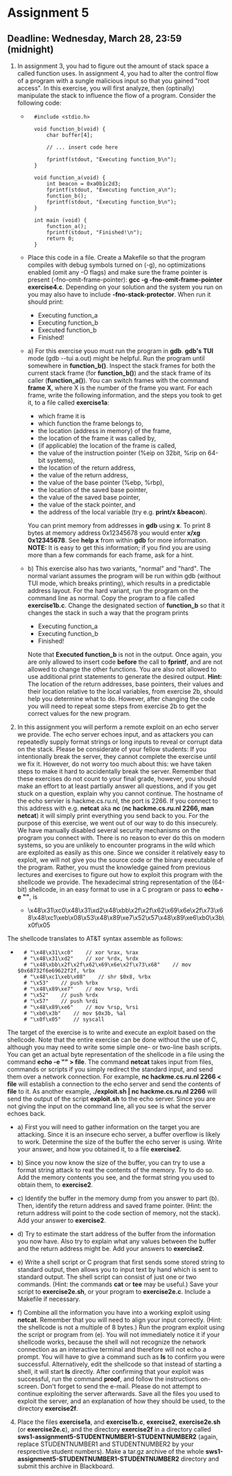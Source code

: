 # Assignment 5

## Deadline: Wednesday, March 28, 23:59 (midnight)

1. In assignment 3, you had to figure out the amount of stack space a called function uses. In assignment 4, you had to alter the control flow of a program with a sungle malicious input so that you gained "root access". In this exercise, you will first analyze, then (optinally) manipulate the stack to influence the flow of a program. Consider the following code:

	* ```
		#include <stdio.h>

		void function_b(void) {
			char buffer[4];

			// ... insert code here

			fprintf(stdout, "Executing function_b\n");
		}

		void function_a(void) {
			int beacon = 0xa0b1c2d3;
			fprintf(stdout, "Executing function_a\n");
			function_b();
			fprintf(stdout, "Executing function_b\n");
		}

		int main (void) {
			function_a();
			fprintf(stdout, "Finished!\n");
			return 0;
		}

	* Place this code in a file. Create a Makefile so that the program compiles with debug symbols turned on (-g), no optimizations enabled (omit any -O flags) and make sure the frame pointer is present (-fno-omit-frame-pointer): **gcc -g -fno-omit-frame-pointer exercise4.c**. Depending on your solution and the system you run on you may also have to include **-fno-stack-protector**. When run it should print:
		* Executing function_a
		* Executing function_b
		* Executed function_b
		* Finished!

	* a) For this exercise youo must run the program in **gdb**. **gdb's TUI** mode (gdb --tui a.out) might be helpful. Run the program until somewhere in **function_b()**. Inspect the stack frames for both the current stack frame (for **function_b()**) and the stack frame of its caller (**function_a()**). You can switch frames with the command **frame X**, where X is the number of the frame you want. For each frame, write the following information, and the steps you took to get it, to a file called **exercise1a**:
		* which frame it is
		* which function the frame belongs to, 
		* the location (address in memory) of the frame,	
		* the location of the frame it was called by, 
		* (if applicable) the location of the frame is called,
		* the value of the instruction pointer (%eip on 32bit, %rip on 64-bit systems), 
		* the location of the return address, 
		* the value of the return address, 
		* the value of the base pointer (%ebp, %rbp),
		* the location of the saved base pointer,
		* the value of the saved base pointer, 
		* the value of the stack pointer, and
		* the address of the local variable (try e.g. **print/x &beacon**).

		You can print memory from addresses in **gdb** using **x**. To print 8 bytes at memory address 0x12345678 you would enter **x/xg 0x12345678**. See **help x** from within **gdb** for more information. **NOTE:** It is easy to get this information; if you find you are using more than a few commands for each frame, ask for a hint.

	* b) This exercise also has two variants, "normal" and "hard". The normal variant assumes the program will be run within gdb (without TUI mode, which breaks printing), which results in a predictable address layout. For the hard variant, run the program on the command line as normal. Copy the program to a file called **exercise1b.c**. Change the designated section of **function_b** so that it changes the stack in such a way that the program prints

		* Executing function_a
		* Executing function_b
		* Finished!

		Note that **Executed function_b** is not in the output. Once again, you are only allowed to insert code **before** the call to **fprintf**, and are not allowed to change the other functions. You are also not allowed to use additional print statements to generate the desired output. **Hint:** The location of the return addresses, base pointers, their values and their location relative to the local variables, from exercise 2b, should help you determine what to do. However, after changing the code you will need to repeat some steps from exercise 2b to get the correct values for the new program.




2. In this assignment you will perform a remote exploit on an echo server we provide. The echo server echoes input, and as attackers you can repeatedly supply format strings or long inputs to reveal or corrupt data on the stack. Please be considerate of your fellow students: If you intentionally break the server, they cannot complete the exercise until we fix it. However, do not worry too much about this: we have taken steps to make it hard to accidentally break the server. Remember that these exercises do not count to your final grade, however, you should make an effort to at least partially answer all questions, and if you get stuck on a question, explain why you cannot continue. The hostname of the echo servier is hackme.cs.ru.nl, the port is 2266. If you connect to this address with e.g. **netcat** aka **nc** (**nc hackme.cs.ru.nl 2266, man netcat**) it will simply print everything you send back to you. For the purpose of this exercise, we went out of our way to do this insecurely. We have manually disabled several security mechanisms on the program you connect with. There is no reason to ever do this on modern systems, so you are unlikely to encounter programs in the wild which are exploited as easily as this one. Since we consider it relatively easy to exploit, we will not give you the source code or the binary executable of the program. Rather, you must the knowledge gained from previous lectures and exercises to figure out how to exploit this program with the shellcode we provide. The hexadecimal string representation of the (64-bit) shellcode, in an easy format to use in a C program or pass to **echo -e "<shellcode>"**, is

	* \x48\x31\xc0\x48\x31\xd2\x48\xbb\x2f\x2f\x62\x69\x6e\x2f\x73\x68\x48\xc1\xeb\x08\x53\x48\x89\xe7\x52\x57\x48\x89\xe6\xb0\x3b\x0f\x05

The shellcode translates to AT&T syntax assemble as follows:

* ```
	# "\x48\x31\xc0" 	// xor %rax, %rax
	# "\x48\x31\xd2" 	// xor %rdx, %rdx
	# "\x48\xbb\x2f\x2f\x62\x69\x6e\x2f\x73\x68" 	// mov $0x68732f6e69622f2f, %rbx
	# "\x48\xc1\xeb\x08" 	// shr $0x8, %rbx
	# "\x53" 	// push %rbx
	# "\x48\x89\xe7" 	// mov %rsp, %rdi
	# "\x52" 	// push %rdx
	# "\x57" 	// push %rdi
	# "\x48\x89\xe6" 	// mov %rsp, %rsi
	# "\xb0\x3b" 	// mov $0x3b, %al
	# "\x0f\x05" 	// syscall

The target of the exercise is to write and execute an exploit based on the shellcode. Note that the entire exercise can be done without the use of C, although you may need to write some simple one- or two-line bash scripts. You can get an actual byte representation of the shellcode in a file using the command **echo -e "<shellcode>" > file**. The command **netcat** takes input from files, commands or scripts if you simply redirect the standard input, and send them over a network connection. For example, **nc hackme.cs.ru.nl 2266 < file** will establish a connection to the echo server and send the contents of **file** to it. As another example, **./exploit.sh | nc hackme.cs.ru.nl 2266** will send the output of the script **exploit.sh** to the echo server. Since you are not giving the input on the command line, all you see is what the server echoes back.

* a) First you will need to gather information on the target you are attacking. Since it is an insecure echo server, a buffer overflow is likely to work. Determine the size of the buffer the echo server is using. Write your answer, and how you obtained it, to a file **exercise2**.

* b) Since you now know the size of the buffer, you can try to use a format string attack to reat the contents of the memory. Try to do so. Add the memory contents you see, and the format string you used to obtain them, to **exercise2**.

* c) Identify the buffer in the memory dump from you answer to part (b). Then, identify the return address and saved frame pointer. (Hint: the return address will point to the code section of memory, not the stack). Add your answer to **exercise2**.

* d) Try to estimate the start address of the buffer from the information you now have. Also try to explain what any values between the buffer and the return address might be. Add your answers to **exercise2**.

* e) Write a shell script or C program that first sends some stored string to standard output, then allows you to input text by hand which is sent to standard output. The shell script can consist of just one or two commands. (Hint: the commands **cat** or **tee** may be useful.) Save your script to **exercise2e.sh**, or your program to **exercise2e.c**. Include a Makefile if necessary.

* f) Combine all the information you have into a working exploit using **netcat**. Remember that you will need to align your input correctly. (Hint: the shellcode is not a multiple of 8 bytes.) Run the program exploit using the script or program from (e). You will not immediately notice it if your shellcode works, because the shell will not recognize the network connection as an interactive terminal and therefore will not echo a prompt. You will have to give a command such as **ls** to confirm you were successful. Alternatively, edit the shellcode so that instead of starting a shell, it will start **ls** directly. After confirming that your exploit was successful, run the command **proof**, and follow the instructions on-screen. Don't forget to send the e-mail. Please do not attempt to continue exploiting the server afterwards. Save all the files you used to exploit the server, and an explanation of how they should be used, to the directory **exercise2f**.

4. Place the files **exercise1a**, and **exercise1b.c**, **exercise2**, **exercise2e.sh** (or **exercise2e.c**), and the directory **exercise2f** in a directory called **sws1-assignment5-STUDENTNUMBER1-STUDENTNUMBER2** (again, replace STUDENTNUMBER1 and STUDENTNUMBER2 by your resprective student numbers). Make a tar.gz archive of the whole **sws1-assignment5-STUDENTNUMBER1-STUDENTNUMBER2** directory and submit this archive in Blackboard.